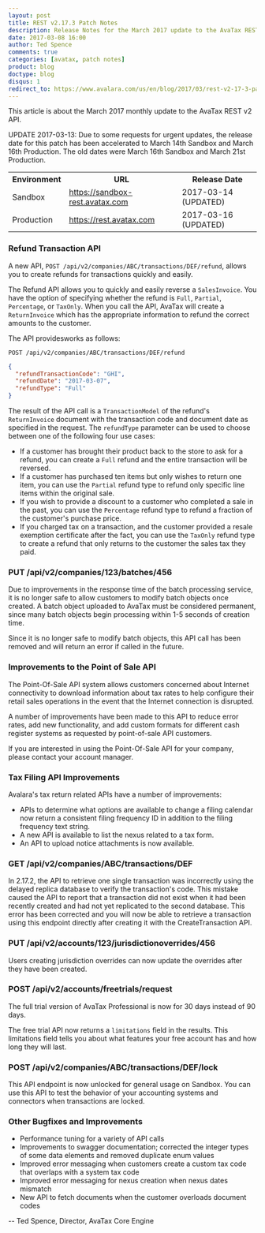```yaml
---
layout: post
title: REST v2.17.3 Patch Notes
description: Release Notes for the March 2017 update to the AvaTax REST v2 API.
date: 2017-03-08 16:00
author: Ted Spence
comments: true
categories: [avatax, patch notes]
product: blog
doctype: blog
disqus: 1
redirect_to: https://www.avalara.com/us/en/blog/2017/03/rest-v2-17-3-patch-notes.html
---
```


This article is about the March 2017 monthly update to the AvaTax REST v2 API.

UPDATE 2017-03-13: Due to some requests for urgent updates, the release date for this patch has been accelerated to March 14th Sandbox and March 16th Production.  The old dates were March 16th Sandbox and March 21st Production.

<div class="mobile-table">
    <table class="styled-table">
        <tr>
            <th>Environment</th>
            <th>URL</th>
            <th>Release Date</th>
        </tr>
        <tr>
            <td>Sandbox</td>
            <td><a href="https://sandbox-rest.avatax.com">https://sandbox-rest.avatax.com</a></td>
            <td>2017-03-14 (UPDATED)</td>
        </tr>
        <tr>
            <td>Production</td>
            <td><a href="https://rest.avatax.com">https://rest.avatax.com</a></td>
            <td>2017-03-16 (UPDATED)</td>
        </tr>
    </table>
</div>

<h3>Refund Transaction API</h3>

A new API, `POST /api/v2/companies/ABC/transactions/DEF/refund`, allows you to create refunds for transactions quickly and easily.

The Refund API allows you to quickly and easily reverse a `SalesInvoice`.  You have the option of specifying whether the refund is `Full`, `Partial`, `Percentage`, or `TaxOnly`.  When you call the API, AvaTax will create a `ReturnInvoice` which has the appropriate information to refund the correct amounts to the customer.

The API providesworks as follows:

`POST /api/v2/companies/ABC/transactions/DEF/refund`

```json
{
  "refundTransactionCode": "GHI",
  "refundDate": "2017-03-07",
  "refundType": "Full"
}
```

The result of the API call is a `TransactionModel` of the refund's `ReturnInvoice` document with the transaction code and document date as specified in the request.  The `refundType` parameter can be used to choose between one of the following four use cases:

<ul class="normal">
    <li>If a customer has brought their product back to the store to ask for a refund, you can create a <code class="highlight-rouge">Full</code> refund and the entire transaction will be reversed.</li>
    <li>If a customer has purchased ten items but only wishes to return one item, you can use the <code class="highlight-rouge">Partial</code> refund type to refund only specific line items within the original sale.</li>
    <li>If you wish to provide a discount to a customer who completed a sale in the past, you can use the <code class="highlight-rouge">Percentage</code> refund type to refund a fraction of the customer's purchase price.</li>
    <li>If you charged tax on a transaction, and the customer provided a resale exemption certificate after the fact, you can use the <code class="highlight-rouge">TaxOnly</code> refund type to create a refund that only returns to the customer the sales tax they paid.</li>
</ul>

<h3>PUT /api/v2/companies/123/batches/456</h3>

Due to improvements in the response time of the batch processing service, it is no longer safe to allow customers to modify batch objects once created.  A batch object uploaded to AvaTax must be considered permanent, since many batch objects begin processing within 1-5 seconds of creation time.  

Since it is no longer safe to modify batch objects, this API call has been removed and will return an error if called in the future.

<h3>Improvements to the Point of Sale API</h3>

The Point-Of-Sale API system allows customers concerned about Internet connectivity to download information about tax rates to help configure their retail sales operations in the event that the Internet connection is disrupted.

A number of improvements have been made to this API to reduce error rates, add new functionality, and add custom formats for different cash register systems as requested by point-of-sale API customers.

If you are interested in using the Point-Of-Sale API for your company, please contact your account manager.

<h3>Tax Filing API Improvements</h3>

Avalara's tax return related APIs have a number of improvements:

<ul class="normal">
    <li>APIs to determine what options are available to change a filing calendar now return a consistent filing frequency ID in addition to the filing frequency text string.</li>
    <li>A new API is available to list the nexus related to a tax form.</li>
    <li>An API to upload notice attachments is now available.</li>
</ul>

<h3>GET /api/v2/companies/ABC/transactions/DEF</h3>

In 2.17.2, the API to retrieve one single transaction was incorrectly using the delayed replica database to verify the transaction's code.  This mistake caused the API to report that a transaction did not exist when it had been recently created and had not yet replicated to the second database.  This error has been corrected and you will now be able to retrieve a transaction using this endpoint directly after creating it with the CreateTransaction API.

<h3>PUT /api/v2/accounts/123/jurisdictionoverrides/456</h3>

Users creating jurisdiction overrides can now update the overrides after they have been created.

<h3>POST /api/v2/accounts/freetrials/request</h3>

The full trial version of AvaTax Professional is now for 30 days instead of 90 days.

The free trial API now returns a `limitations` field in the results.  This limitations field tells you about what features your free account has and how long they will last.

<h3>POST /api/v2/companies/ABC/transactions/DEF/lock</h3>

This API endpoint is now unlocked for general usage on Sandbox.  You can use this API to test the behavior of your accounting systems and connectors when transactions are locked.

<h3>Other Bugfixes and Improvements</h3>

<ul class="normal">
    <li>Performance tuning for a variety of API calls</li>
    <li>Improvements to swagger documentation; corrected the integer types of some data elements and removed duplicate enum values</li>
    <li>Improved error messaging when customers create a custom tax code that overlaps with a system tax code</li>
    <li>Improved error messaging for nexus creation when nexus dates mismatch</li>
    <li>New API to fetch documents when the customer overloads document codes</li>
</ul>

-- Ted Spence, Director, AvaTax Core Engine